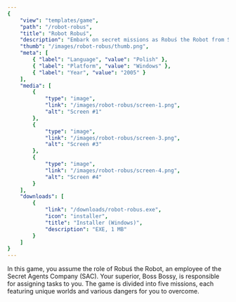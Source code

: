 ```yaml
---
{
    "view": "templates/game",
    "path": "/robot-robus",
    "title": "Robot Robuś",
    "description": "Embark on secret missions as Robuś the Robot from SAC, navigating unique worlds and dangers assigned by Boss Bossy.",
    "thumb": "/images/robot-robus/thumb.png",
    "meta": [
        { "label": "Language", "value": "Polish" },
        { "label": "Platform", "value": "Windows" },
        { "label": "Year", "value": "2005" }
    ],
    "media": [
        {
            "type": "image",
            "link": "/images/robot-robus/screen-1.png",
            "alt": "Screen #1"
        },
        {
            "type": "image",
            "link": "/images/robot-robus/screen-3.png",
            "alt": "Screen #3"
        },
        {
            "type": "image",
            "link": "/images/robot-robus/screen-4.png",
            "alt": "Screen #4"
        }
    ],
    "downloads": [
        {
            "link": "/downloads/robot-robus.exe",
            "icon": "installer",
            "title": "Installer (Windows)",
            "description": "EXE, 1 MB"
        }
    ]
}
---
```


In this game, you assume the role of Robuś the Robot, an employee of the Secret Agents Company (SAC). Your superior, Boss Bossy, is responsible for assigning tasks to you. The game is divided into five missions, each featuring unique worlds and various dangers for you to overcome.
